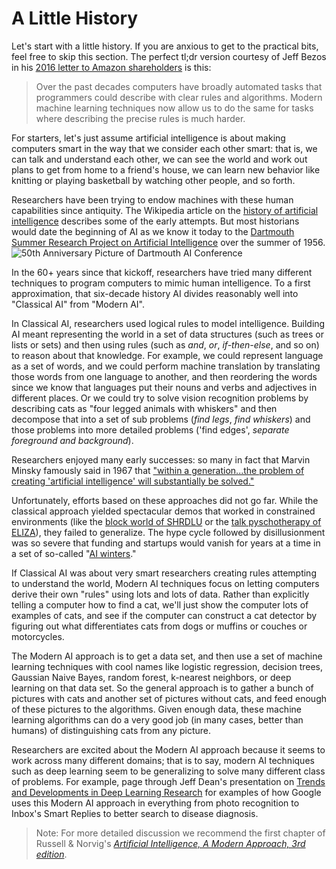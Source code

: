 # A Little History
Let's start with a little history. If you are anxious to get to the practical bits, feel free to skip this section. The perfect tl;dr version courtesy of Jeff Bezos in his [2016 letter to Amazon shareholders](https://www.sec.gov/Archives/edgar/data/1018724/000119312517120198/d373368dex991.htm) is this:
> Over the past decades computers have broadly automated tasks that programmers could describe with clear rules and algorithms. Modern machine learning techniques now allow us to do the same for tasks where describing the precise rules is much harder.

For starters, let's just assume artificial intelligence is about making computers smart in the way that we consider each other smart: that is, we can talk and understand each other, we can see the world and work out plans to get from home to a friend's house, we can learn new behavior like knitting or playing basketball by watching other people, and so forth.

Researchers have been trying to endow machines with these human capabilities since antiquity. The Wikipedia article on the [history of artificial intelligence](https://en.wikipedia.org/wiki/History_of_artificial_intelligence) describes some of the early attempts. But most historians would date the beginning of AI as we know it today to the [Dartmouth Summer Research Project on Artificial Intelligence](https://en.wikipedia.org/wiki/Dartmouth_workshop) over the summer of 1956.
![50th Anniversary Picture of Dartmouth AI Conference](/images/darthmouth.jpg)

In the 60+ years since that kickoff, researchers have tried many different techniques to program computers to mimic human intelligence. To a first approximation, that six-decade history AI divides reasonably well into "Classical AI" from "Modern AI".

In Classical AI, researchers used logical rules to model intelligence. Building AI meant representing the world in a set of data structures (such as trees or lists or sets) and then using rules (such as *and*, *or*, *if-then-else*, and so on) to reason about that knowledge. For example, we could represent language as a set of words, and we could perform machine translation by translating those words from one language to another, and then reordering the words since we know that languages put their nouns and verbs and adjectives in different places. Or we could try to solve vision recognition problems by describing cats as "four legged animals with whiskers" and then decompose that into a set of sub problems (*find legs*, *find whiskers*) and those problems into more detailed problems ('find edges', *separate foreground and background*).

Researchers enjoyed many early successes: so many in fact that Marvin Minsky famously said in 1967 that ["within a generation...the problem of creating 'artificial intelligence' will substantially be solved."](https://en.wikipedia.org/wiki/History_of_artificial_intelligence#cite_note-61)

Unfortunately, efforts based on these approaches did not go far. While the classical approach yielded spectacular demos that worked in constrained environments (like the [block world of SHRDLU](https://en.wikipedia.org/wiki/SHRDLU) or the [talk pyschotherapy of ELIZA](https://en.wikipedia.org/wiki/ELIZA)), they failed to generalize. The hype cycle followed by disillusionment was so severe that funding and startups would vanish for years at a time in a set of so-called "[AI winters](https://en.wikipedia.org/wiki/AI_winter)."

If Classical AI was about very smart researchers creating rules attempting to understand the world, Modern AI techniques focus on letting computers derive their own "rules" using lots and lots of data. Rather than explicitly telling a computer how to find a cat, we'll just show the computer lots of examples of cats, and see if the computer can construct a cat detector by figuring out what differentiates cats from dogs or muffins or couches or motorcycles.

The Modern AI approach is to get a data set, and then use a set of machine learning techniques with cool names like logistic regression, decision trees, Gaussian Naive Bayes, random forest, k-nearest neighbors, or deep learning on that data set. So the general approach is to gather a bunch of pictures with cats and another set of pictures without cats, and feed enough of these pictures to the algorithms. Given enough data, these machine learning algorithms can do a very good job (in many cases, better than humans) of distinguishing cats from any picture.

Researchers are excited about the Modern AI approach because it seems to work across many different domains; that is to say, modern AI techniques such as deep learning seem to be generalizing to solve many different class of problems. For example, page through Jeff Dean's presentation on [Trends and Developments in Deep Learning Research](https://www.slideshare.net/AIFrontiers/jeff-dean-trends-and-developments-in-deep-learning-research) for examples of how Google uses this Modern AI approach in everything from photo recognition to Inbox's Smart Replies to better search to disease diagnosis.

> Note: For more detailed discussion we recommend the first chapter of Russell & Norvig's [_Artificial Intelligence, A Modern Approach, 3rd edition_](http://aima.cs.berkeley.edu).
